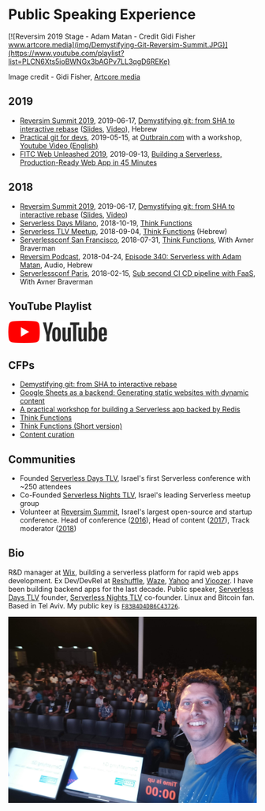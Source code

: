 # Public Speaking Experience

[![Reversim 2019 Stage - Adam Matan - Credit Gidi Fisher www.artcore.media](img/Demystifying-Git-Reversim-Summit.JPG)](https://www.youtube.com/playlist?list=PLCN6Xts5ioBWNGx3bAGPv7LL3qgD6REKe)

Image credit - Gidi Fisher, [Artcore media](www.artcore.media)

## 2019

* [Reversim Summit 2019](https://summit2019.reversim.com/), 2019-06-17, [Demystifying git: from SHA to interactive rebase](https://summit2019.reversim.com/session/5c75adf7e037850017ca38cd.html) ([Slides](https://drive.google.com/open?id=143w10UlY0Byd_I4GPEWInPHpyKlq2drMx1ExinIXZc0), [Video](https://youtu.be/FlpXes7QVk4)), Hebrew
* [Practical git for devs](https://www.facebook.com/1839082432986850/posts/2436625203232567), 2019-05-15, at [Outbrain.com](outbarin.com) with a workshop, [Youtube Video (English)](https://youtu.be/j_tP0K_nZcQ)
* [FITC Web Unleashed 2019](https://fitc.ca/presentation/building-a-serverless-production-ready-web-app-in-45-minutes/), 2019-09-13, [Building a Serverless, Production-Ready Web App in 45 Minutes](https://www.youtube.com/watch?v=zlccgcKzQkI&list=PLCN6Xts5ioBWNGx3bAGPv7LL3qgD6REKe&index=9&t=274s)

## 2018

* [Reversim Summit 2019](https://summit2019.reversim.com/), 2019-06-17, [Demystifying git: from SHA to interactive rebase](https://summit2019.reversim.com/session/5c75adf7e037850017ca38cd.html) ([Slides](https://drive.google.com/open?id=143w10UlY0Byd_I4GPEWInPHpyKlq2drMx1ExinIXZc0), [Video](https://youtu.be/FlpXes7QVk4))
* [Serverless Days Milano](https://milan.serverlessdays.io/), 2018-10-19, [Think Functions](https://youtu.be/hB8Mpew44wk)
* [Serverless TLV Meetup](https://www.meetup.com/ServerlessTLV/events/sjcrdqyxmbhb/), 2018-09-04, [Think Functions](https://www.youtube.com/watch?v=Xr9fa_CtLL8) (Hebrew)
* [Serverlessconf San Francisco](https://sf.serverlessconf.io/home.html), 2018-07-31, [Think Functions](https://acloud.guru/series/serverlessconf-sf-2018/view/944a6499-5dc0-ac52-8cae-7dafced1a286), With Avner Braverman
* [Reversim Podcast](http://www.reversim.com/), 2018-04-24, [Episode 340: Serverless with Adam Matan](http://www.reversim.com/2018/04/340-serverless-with-adam-matan.html), Audio, Hebrew
* [Serverlessconf Paris](http://paris.serverlessconf.io/), 2018-02-15, [Sub second CI CD pipeline with FaaS](https://www.youtube.com/watch?v=iG4WIEixTf4), With Avner Braverman

## YouTube Playlist

[![Adam Matan's Public Speaking YouTube Playlist](img/youtube_logo_resized.png)](https://www.youtube.com/playlist?list=PLCN6Xts5ioBWNGx3bAGPv7LL3qgD6REKe)

## CFPs

* [Demystifying git: from SHA to interactive rebase](cfps/2019-06-17---demystifying-git-from-sha-to-interactive-rebase.md)
* [Google Sheets as a backend: Generating static websites with dynamic content](cfps/google-sheets-as-a-backend.md)
* [A practical workshop for building a Serverless app backed by Redis](cfps/redis-serverless-workshop.md)
* [Think Functions](cfps/think-functions.md)
* [Think Functions (Short version)](cfps/think-functions-short-kubecon.md)
* [Content curation](cfps/content-curation.md)

## Communities

* Founded [Serverless Days TLV](https://tlv.serverlessdays.io/), Israel's first Serverless conference with ~250 attendees
* Co-Founded [Serverless Nights TLV](https://www.meetup.com/ServerlessTLV), Israel's leading Serverless meetup group
* Volunteer at [Reversim Summit](https://summit2018.reversim.com/), Israel's largest open-source and startup conference. Head of conference ([2016](https://summit2016.reversim.com/)), Head of content ([2017](https://summit2017.reversim.com/)), Track moderator ([2018](https://summit2018.reversim.com/))

## Bio

R&D manager at [Wix](http://wix.com/), building a serverless platform for rapid web apps development. Ex Dev/DevRel at [Reshuffle](https://reshuffle.com/), [Waze](https://en.wikipedia.org/wiki/Waze), [Yahoo](https://techcrunch.com/2010/10/05/yahoo-dapper/) and [Vioozer](https://www.crunchbase.com/organization/viooz). I have been building backend apps for the last decade. Public speaker, [Serverless Days TLV](https://tlv.serverlessdays.io/) founder, [Serverless Nights TLV](https://www.meetup.com/ServerlessTLV) co-founder. Linux and Bitcoin fan. Based in Tel Aviv. My public key is [`F83B4D4DB6C43726`](https://keybase.io/adamatan).

[![Reversim 2019 Stage Selfie Adam Matan](img/rs2019-stage-selfie.jpg)](https://www.youtube.com/playlist?list=PLCN6Xts5ioBWNGx3bAGPv7LL3qgD6REKe)
